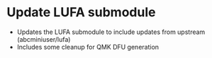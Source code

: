 # Update LUFA submodule

* Updates the LUFA submodule to include updates from upstream (abcminiuser/lufa)
* Includes some cleanup for QMK DFU generation
